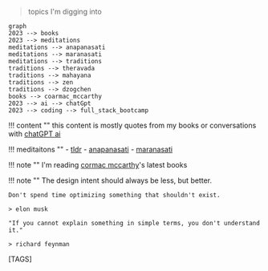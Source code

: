 
> topics I'm digging into

```mermaid
graph
2023 --> books 
2023 --> meditations
meditations --> anapanasati
meditations --> maranasati 
meditations --> traditions 
traditions --> theravada 
traditions --> mahayana 
traditions --> zen
traditions --> dzogchen 
books --> coarmac_mccarthy 
2023 --> ai --> chatGpt
2023 --> coding --> full_stack_bootcamp 
```

!!! content ""
    this content is mostly quotes from my books or conversations with [chatGPT ai](https://chat.openai.com/)

!!! meditaitons ""
    - [tldr](tldr.md)
    - [anapanasati](anapanasati.md)
    - [maranasati](maranasati.md)

!!! note ""
    I'm reading [cormac mccarthy](cormac.md)'s latest books

!!! note ""
    The design intent should always be less, but better.

    Don't spend time optimizing something that shouldn't exist.

    > elon musk

    "If you cannot explain something in simple terms, you don't understand it."

    > richard feynman

[TAGS]
